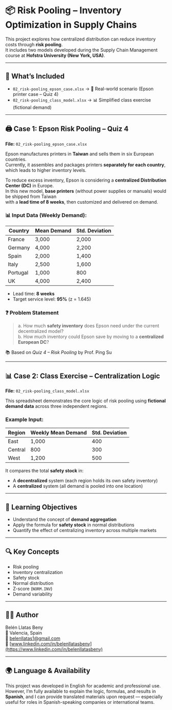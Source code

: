 # 📦 Risk Pooling – Inventory Optimization in Supply Chains

This project explores how centralized distribution can reduce inventory costs through **risk pooling**.  
It includes two models developed during the Supply Chain Management course at **Hofstra University (New York, USA)**.

---

## 🧠 What’s Included

- `02_risk-pooling_epson_case.xlsx` → 📄 Real-world scenario (Epson printer case – Quiz 4)  
- `02_risk-pooling_class_model.xlsx` → 📊 Simplified class exercise (fictional demand)  

---

## 🖨️ Case 1: Epson Risk Pooling – Quiz 4  
**File:** `02_risk-pooling_epson_case.xlsx`

Epson manufactures printers in **Taiwan** and sells them in six European countries.  
Currently, it assembles and packages printers **separately for each country**, which leads to higher inventory levels.

To reduce excess inventory, Epson is considering a **centralized Distribution Center (DC)** in Europe.  
In this new model, **base printers** (without power supplies or manuals) would be shipped from Taiwan  
with a **lead time of 8 weeks**, then customized and delivered on demand.

### 📊 Input Data (Weekly Demand):

| Country   | Mean Demand | Std. Deviation |
|-----------|-------------|----------------|
| France    | 3,000       | 2,000          |
| Germany   | 4,000       | 2,200          |
| Spain     | 2,000       | 1,400          |
| Italy     | 2,500       | 1,600          |
| Portugal  | 1,000       | 800            |
| UK        | 4,000       | 2,400          |

- Lead time: **8 weeks**  
- Target service level: **95%** (z = 1.645)

### ❓ Problem Statement

> a. How much **safety inventory** does Epson need under the current decentralized model?  
> b. How much inventory could Epson save by moving to a **centralized European DC**?

📚 Based on *Quiz 4 – Risk Pooling* by Prof. Ping Su

---

## 📊 Case 2: Class Exercise – Centralization Logic  
**File:** `02_risk-pooling_class_model.xlsx`

This spreadsheet demonstrates the core logic of risk pooling using **fictional demand data** across three independent regions.

### Example Input:

| Region   | Weekly Mean Demand | Std. Deviation |
|----------|--------------------|----------------|
| East     | 1,000              | 400            |
| Central  | 800                | 300            |
| West     | 1,200              | 500            |

It compares the total **safety stock** in:

- A **decentralized** system (each region holds its own safety inventory)  
- A **centralized** system (all demand is pooled into one location)

---

## 🎯 Learning Objectives

- Understand the concept of **demand aggregation**
- Apply the formula for **safety stock** in normal distributions
- Quantify the effect of centralizing inventory across multiple markets

---

## 🔍 Key Concepts

- Risk pooling  
- Inventory centralization  
- Safety stock  
- Normal distribution  
- Z-score (`NORM.INV`)  
- Demand variability

---

## 👩‍💻 Author

Belén Llatas Beny  
📍 Valencia, Spain  
📧 belenllatas1@gmail.com  
🔗 [www.linkedin.com/in/belenllatasbeny](https://www.linkedin.com/in/belenllatasbeny)

---

## 🌍 Language & Availability

This project was developed in English for academic and professional use.  
However, I’m fully available to explain the logic, formulas, and results in **Spanish**, and I can provide translated materials upon request — especially useful for roles in Spanish-speaking companies or international teams.
